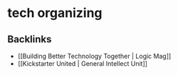 # tech organizing



## Backlinks

-   [[Building Better Technology Together | Logic Mag]]
-   [[Kickstarter United | General Intellect Unit]]
